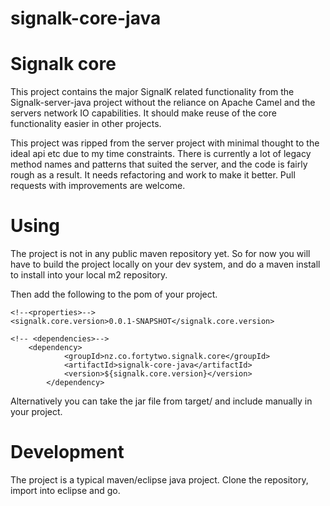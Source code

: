 # signalk-core-java
Signalk core
============

This project contains the  major SignalK related functionality from the Signalk-server-java project without the reliance on Apache Camel and the servers network IO capabilities. It should make reuse of the core functionality easier in other projects.

This project was ripped from the server project with minimal thought to the ideal api etc due to my time constraints. There is currently a lot of legacy method names and patterns that suited the server, and the code is fairly rough as a result. It needs refactoring and work to make it better. Pull requests with improvements are welcome.

Using
=====
The project is not in any public maven repository yet. So for now you will have to build the project locally on your dev system, and do a maven install to install into your local m2 repository. 

Then add the following to the pom of your project.
```
<!--<properties>-->
<signalk.core.version>0.0.1-SNAPSHOT</signalk.core.version>

<!-- <dependencies>-->
    <dependency>
			<groupId>nz.co.fortytwo.signalk.core</groupId>
			<artifactId>signalk-core-java</artifactId>
			<version>${signalk.core.version}</version>
		</dependency>

```
Alternatively you can take the jar file from target/ and include manually in your project.

Development
===========

The project is a typical maven/eclipse java project. Clone the repository, import into eclipse and go.


